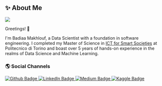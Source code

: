 ## ✨ About Me
![](https://komarev.com/ghpvc/?username=your-github-username&color=green)

<!--
**badiaamakhlouf/badiaamakhlouf** is a ✨ _special_ ✨ repository because its `README.md` (this file) appears on your GitHub profile.

Here are some ideas to get you started:

- 🔭 I’m currently working on ...
- 🌱 I’m currently learning ...
- 👯 I’m looking to collaborate on ...
- 🤔 I’m looking for help with ...
- 💬 Ask me about ...
- 📫 How to reach me: ...
- 😄 Pronouns: ...
- ⚡ Fun fact: ...
-->

Greetings! 👋 

I'm Badiaa Makhlouf, a Data Scientist with a foundation in software engineering. I completed my Master of Science in [ICT for Smart Societies](https://www.polito.it/en/education/master-s-degree-programmes/ict-for-smart-societies) at Politecnico di Torino and boast over 5 years of hands-on experience in the realms of Data Science and Machine Learning.
### 🌎 Social Channels 
<div id="badges">
  <a href="https://github.com/badiaamakhlouf">
    <img src="https://img.shields.io/badge/GitHub-100000?style=for-the-badge&logo=github&logoColor=white" alt="Github Badge"/>
  </a>
  <a href="https://www.linkedin.com/in/badiaa-m-b77032116/">
    <img src="https://img.shields.io/badge/LinkedIn-blue?style=for-the-badge&logo=linkedin&logoColor=white" alt="LinkedIn Badge"/>
  </a>
  <a href="https://medium.com/@badiaa-makhlouf">
    <img src="https://img.shields.io/badge/Medium-12100E?style=for-the-badge&logo=medium&logoColor=white" alt="Medium Badge"/>
  </a>
  <a href="https://www.kaggle.com/badiaamakhlouf">
    <img src="https://img.shields.io/badge/Kaggle-20BEFF?style=for-the-badge&logo=Kaggle&logoColor=white" alt="Kaggle Badge"/>
  </a>
</div>

